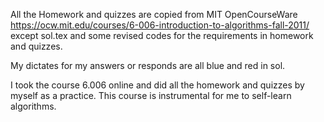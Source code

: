 All the Homework and quizzes are copied from MIT OpenCourseWare https://ocw.mit.edu/courses/6-006-introduction-to-algorithms-fall-2011/ except sol.tex and some revised codes for the requirements in homework and quizzes.

My dictates for my answers or responds are all blue and red in sol.

I took the course 6.006 online and did all the homework and quizzes by myself as a practice. This course is instrumental for me to self-learn algorithms.

